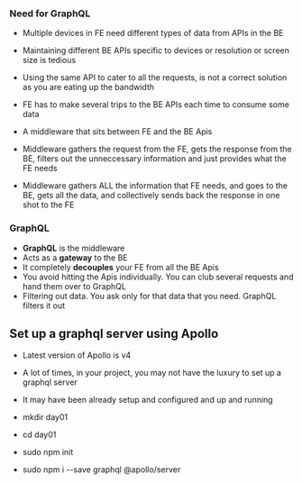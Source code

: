 ### Need for GraphQL

* Multiple devices in FE need different types of data from APIs in the BE
* Maintaining different BE APIs specific to devices or resolution or screen size is tedious
* Using the same API to cater to all the requests, is not a correct solution as you are eating up the bandwidth
* FE has to make several trips to the BE APIs each time to consume some data

* A middleware that sits between FE and the BE Apis
* Middleware gathers the request from the FE, gets the response from the BE, filters out the unneccessary information and just provides what the FE needs
* Middleware gathers ALL the information that FE needs, and goes to the BE, gets all the data, and collectively sends back the response in one shot to the FE

### GraphQL

* __GraphQL__ is the middleware
* Acts as a __gateway__ to the BE
* It completely __decouples__ your FE from all the BE Apis
* You avoid hitting the Apis individually. You can club several requests and hand them over to GraphQL
* Filtering out data. You ask only for that data that you need. GraphQL filters it out

## Set up a graphql server using Apollo

* Latest version of Apollo is v4
* A lot of times, in your project, you may not have the luxury to set up a graphql server
* It may have been already setup and configured and up and running

* mkdir day01
* cd day01
* sudo npm init
* sudo npm i --save graphql @apollo/server